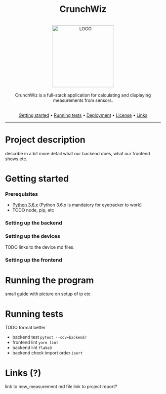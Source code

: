 <div align="center">
<h1>
CrunchWiz
</h1>
  <br>
  <img src=".docs/img/logo.png" alt="LOGO" width="200">
<br>
<br>
CrunchWiz is a full-stack application for calculating and displaying measurements from sensors.
<br>
<br>
<p align="center">
  <a href="#getting-started">Getting started</a> •
  <a href="#running-tests">Running tests</a> •
  <a href="#deployment">Deployment</a> •
  <a href="#license">License</a> •
  <a href="#links">Links</a>
</p>
</div>

---

# Project description
describe in a bit more detail what our backend does, what our frontend shows etc.

# Getting started

### Prerequisites
- [Python 3.6.x](https://www.python.org/downloads/) (Python 3.6.x is mandatory for eyetracker to work)
- TODO node, pip, etc


### Setting up the backend

### Setting up the devices
TODO links to the device md files.

### Setting up the frontend

# Running the program
small guide with picture on setup of ip etc

# Running tests
TODO format better
* backend test `pytest --cov=backend/` 
* frontend lint `yarn lint`
* backend lint `flake8`
* backend check import order `isort`

# Links (?)
link to new_measurement md file
link to project report?

